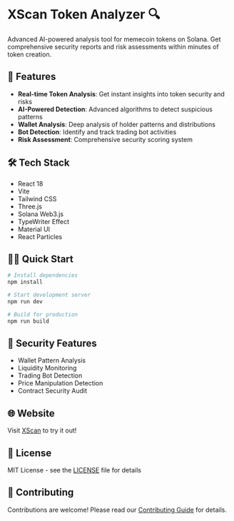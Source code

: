 # XScan Token Analyzer 🔍

Advanced AI-powered analysis tool for memecoin tokens on Solana. Get comprehensive security reports and risk assessments within minutes of token creation.


## 🚀 Features

- **Real-time Token Analysis**: Get instant insights into token security and risks
- **AI-Powered Detection**: Advanced algorithms to detect suspicious patterns
- **Wallet Analysis**: Deep analysis of holder patterns and distributions
- **Bot Detection**: Identify and track trading bot activities
- **Risk Assessment**: Comprehensive security scoring system

## 🛠️ Tech Stack

- React 18
- Vite
- Tailwind CSS
- Three.js
- Solana Web3.js
- TypeWriter Effect
- Material UI
- React Particles

## 🏃‍♂️ Quick Start

```bash
# Install dependencies
npm install

# Start development server
npm run dev

# Build for production
npm run build
```

## 🔐 Security Features

- Wallet Pattern Analysis
- Liquidity Monitoring
- Trading Bot Detection
- Price Manipulation Detection
- Contract Security Audit

## 🌐 Website

Visit [XScan](https://xscan.online) to try it out!

## 📄 License

MIT License - see the [LICENSE](LICENSE) file for details

## 🤝 Contributing

Contributions are welcome! Please read our [Contributing Guide](CONTRIBUTING.md) for details.
